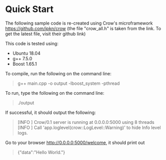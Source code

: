 # Quick Start
The following sample code is re-created using Crow's microframework https://github.com/ipkn/crow (the file "crow_all.h" is taken from the link. To get the latest file, visit their github link)

This code is tested using:
- Ubuntu 18.04
- g++ 7.5.0
- Boost 1.65.1 

To compile, run the following on the command line:
> g++ main.cpp -o output -lboost_system -pthread 

To run, type the following on the command line: 
> ./output 

If successful, it should output the following:
> [INFO    ] Crow/0.1 server is running at 0.0.0.0:5000 using 8 threads \
> [INFO    ] Call 'app.loglevel(crow::LogLevel::Warning)' to hide Info level logs. 

Go to your browser http://0.0.0.0:5000/welcome, it should print out 
> {"data":"Hello World."}
